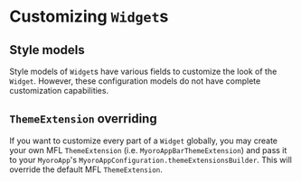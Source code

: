 # Customizing `Widget`s

## Style models

Style models of `Widget`s have various fields to customize the look of the `Widget`. However, these configuration models do not have complete customization capabilities.

## `ThemeExtension` overriding

If you want to customize every part of a `Widget` globally, you may create your own MFL `ThemeExtension` (i.e. `MyoroAppBarThemeExtension`) and pass it to your `MyoroApp`'s `MyoroAppConfiguration.themeExtensionsBuilder`. This will override the default MFL `ThemeExtension`.

